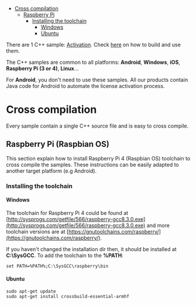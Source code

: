 - [Cross compilation](#cross-compilation)
  - [Raspberry Pi](#cross-compilation-rpi)
    - [Installing the toolchain](#cross-compilation-rpi-install)
      - [Windows](#cross-compilation-rpi-install-windows)
      - [Ubuntu](#cross-compilation-rpi-install-ubuntu)
      

There are 1 C++ sample: [Activation](activation). Check [here](README/README.md) on how to build and use them.

The C++ samples are common to all platforms: **Android**, **Windows**, **iOS**, **Raspberry Pi (3 or 4)**, **Linux**...

For **Android**, you don't need to use these samples. All our products contain Java code for Android to automate the license activation process.

<a name="cross-compilation"></a>
# Cross compilation #

Every sample contain a single C++ source file and is easy to cross compile. 

<a name="cross-compilation-rpi"></a>
## Raspberry Pi (Raspbian OS) ##

This section explain how to install Raspberry Pi 4 (Raspbian OS) toolchain to cross compile the samples. These instructions can be easily adapted to another target platform (e.g Android).

<a name="cross-compilation-rpi-install"></a>
### Installing the toolchain ###

<a name="cross-compilation-rpi-install-windows"></a>
#### Windows ####
The toolchain for Raspberry Pi 4 could be found at [http://sysprogs.com/getfile/566/raspberry-gcc8.3.0.exe](http://sysprogs.com/getfile/566/raspberry-gcc8.3.0.exe) and more toolchain versions are at [https://gnutoolchains.com/raspberry/](https://gnutoolchains.com/raspberry/).

If you haven't changed the installation dir then, it should be installed at **C:\SysGCC**. To add the toolchain to the **%PATH**:
```
set PATH=%PATH%;C:\SysGCC\raspberry\bin
```

<a name="cross-compilation-rpi-install-ubuntu"></a>
#### Ubuntu ####
```
sudo apt-get update
sudo apt-get install crossbuild-essential-armhf
```
